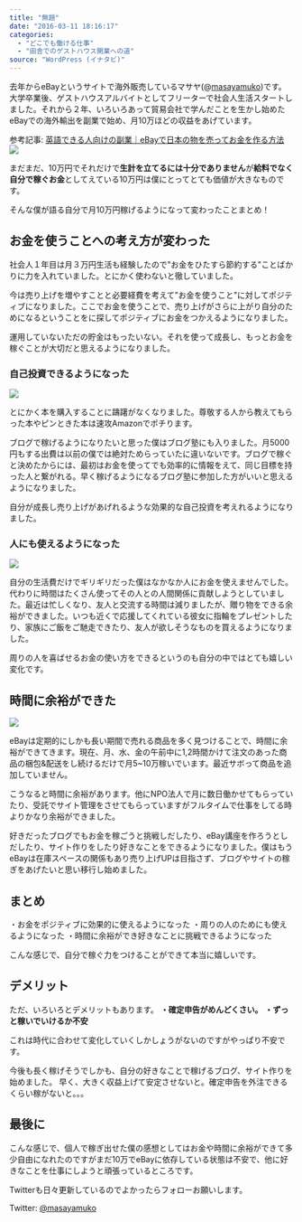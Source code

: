 ```yaml
---
title: "無題"
date: "2016-03-11 18:16:17"
categories:
  - "どこでも働ける仕事"
  - "田舎でのゲストハウス開業への道"
source: "WordPress (イナタビ)"
---
```


去年からeBayというサイトで海外販売しているマサヤ(@[masayamuko](https://twitter.com/MasayaMuko))です。大学卒業後、ゲストハウスアルバイトとしてフリーターで社会人生活スタートしました。それから２年、いろいろあって貿易会社で学んだことを生かし始めたeBayでの海外輸出を副業で始め、月10万ほどの収益をあげています。

参考記事: [英語できる人向けの副業｜eBayで日本の物を売ってお金を作る方法](https://masayamuko.com/ebay/)
![](https://masayamuko.com/wp/wp-content/uploads/2016/03/17123254699_c2f412c9ee_z.jpg)

まだまだ、10万円でそれだけで**生計を立てるには十分でありません**が**給料でなく自分で稼ぐお金**としてえている10万円は僕にとってとても価値が大きなものです。

そんな僕が語る自分で月10万円稼げるようになって変わったことまとめ！

## お金を使うことへの考え方が変わった

社会人１年目は月３万円生活も経験したので"お金をひたすら節約する"ことばかりに力を入れていました。とにかく使わないと徹していました。

今は売り上げを増やすことと必要経費を考えて"お金を使うこと"に対してポジティブになりました。ここでお金を使うことで、売り上げがさらに上がり自分のためになるということをに探してポジティブにお金をつかえるようになりました。

運用していないただの貯金はもったいない。それを使って成長し、もっとお金を稼ぐことが大切だと思えるようになりました。

### 自己投資できるようになった

![](https://masayamuko.com/wp/wp-content/uploads/2016/03/13947832357_3bc63f7a3c_z.jpg)

とにかく本を購入することに躊躇がなくなりました。尊敬する人から教えてもらった本やピンときた本は速攻Amazonでポチります。

ブログで稼げるようになりたいと思った僕はブログ塾にも入りました。月5000円もする出費は以前の僕では絶対ためらっていたに違いないです。ブログで稼ぐと決めたからには、最初はお金を使ってでも効率的に情報をえて、同じ目標を持った人と繋がれる。早く稼げるようになるブログ塾に参加した方がいいと思えるようになりました。

自分が成長し売り上げがあげれるような効果的な自己投資を考えれるようになりました。

### 人にも使えるようになった

![](https://masayamuko.com/wp/wp-content/uploads/2016/03/5220676458_2c74dcbe27_z.jpg)

自分の生活費だけでギリギリだった僕はなかなか人にお金を使えませんでした。代わりに時間はたくさん使ってその人との人間関係に貢献しようとしていました。最近は忙しくなり、友人と交流する時間は減りましたが、贈り物をできる余裕ができました。いつも近くで応援してくれている彼女に指輪をプレゼントしたり、家族にご飯をご馳走できたり、友人が欲しそうなものを買えるようになりました。

周りの人を喜ばせるお金の使い方をできるというのも自分の中ではとても嬉しい変化です。

## 時間に余裕ができた

![](https://masayamuko.com/wp/wp-content/uploads/2016/03/4961717384_f4da868db6_z.jpg)

eBayは定期的にしかも長い期間で売れる商品を多く見つけることで、時間に余裕ができてきます。現在、月、水、金の午前中に1,2時間かけて注文のあった商品の梱包&配送をし続けるだけで月5~10万稼いでいます。最近サボって商品を追加していません。

こうなると時間に余裕があります。他にNPO法人で月に数日働かせてもらっていたり、受託でサイト管理をさせてもらっていますがフルタイムで仕事をしてる時よりかなり余裕ができました。

好きだったブログでもお金を稼ごうと挑戦しだしたり、eBay講座を作ろうとしだしたり、サイト作りをしたり好きなことをできるようになりました。僕はもうeBayは在庫スペースの関係もあり売り上げUPは目指さず、ブログやサイトの稼ぎをあげたいと思い移行し始めました。

## まとめ

・お金をポジティブに効果的に使えるようになった
・周りの人のためにも使えるようになった
・時間に余裕ができ好きなことに挑戦できるようになった

こんな感じで、自分で稼ぐ力をつけることができて本当に嬉しいです。

## デメリット

ただ、いろいろとデメリットもあります。
**・確定申告がめんどくさい。**
**・ずっと稼いでいけるか不安**

これは時代に合わせて変化していくしかしょうがないのですがやっぱり不安です。

今後も長く稼げそうでしかも、自分の好きなことで稼げるブログ、サイト作りを始めました。
早く、大きく収益上げて安定させないと。確定申告を外注できるくらい稼がないと。。。

## 最後に

こんな感じで、個人で稼ぎ出せた僕の感想としてはお金や時間に余裕ができて多少自由になれたのですがまだ10万でeBayに依存している状態は不安で、他に好きなことを仕事にしようと頑張っているところです。

Twitterも日々更新しているのでよかったらフォローお願いします。

Twitter: [@masayamuko](https://twitter.com/MasayaMuko)